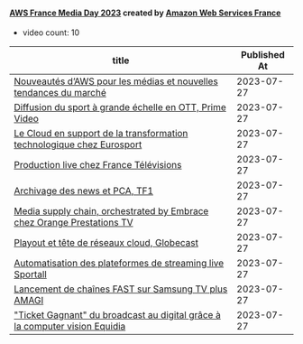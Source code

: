 

#### [AWS France Media Day 2023](https://www.youtube.com/playlist?list=PLL_L4MF1Z7JWsJi_LUyEMpLaUirkIz2Do) created by [Amazon Web Services France](https://www.youtube.com/channel/UCDE2Dt16Asi-RiR_GNe9scA)

* video count: 10 

| title                                                                                                                      | Published At |
| -------------------------------------------------------------------------------------------------------------------------- | ------------ |
| [Nouveautés d’AWS pour les médias et nouvelles tendances du marché](https://www.youtube.com/watch?v=dc_tab2MFuU)           | 2023-07-27   |
| [Diffusion du sport à grande échelle en OTT, Prime Video](https://www.youtube.com/watch?v=TRma3Bw1hUI)                     | 2023-07-27   |
| [Le Cloud en support de la transformation technologique chez Eurosport](https://www.youtube.com/watch?v=E0U3XkwxSc4)       | 2023-07-27   |
| [Production live chez France Télévisions](https://www.youtube.com/watch?v=a8bMSblOC_0)                                     | 2023-07-27   |
| [Archivage des news et PCA, TF1](https://www.youtube.com/watch?v=p9oRCXabPtc)                                              | 2023-07-27   |
| [Media supply chain, orchestrated by Embrace chez Orange Prestations TV](https://www.youtube.com/watch?v=YQt70JSzw54)      | 2023-07-27   |
| [Playout et tête de réseaux cloud, Globecast](https://www.youtube.com/watch?v=1EkZl_tqB9s)                                 | 2023-07-27   |
| [Automatisation des plateformes de streaming live Sportall](https://www.youtube.com/watch?v=Y_TmvLDV8BA)                   | 2023-07-27   |
| [Lancement de chaînes FAST sur Samsung TV plus AMAGI](https://www.youtube.com/watch?v=uy1wnz19ohk)                         | 2023-07-27   |
| ["Ticket Gagnant" du broadcast au digital grâce à la computer vision Equidia](https://www.youtube.com/watch?v=DFvm4MWtL9o) | 2023-07-27   |